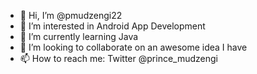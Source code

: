 - 👋 Hi, I’m @pmudzengi22
- 👀 I’m interested in Android App Development
- 🌱 I’m currently learning Java
- 💞️ I’m looking to collaborate on an awesome idea I have
- 📫 How to reach me: Twitter @prince_mudzengi

<!---
pmudzengi22/pmudzengi22 is a ✨ special ✨ repository because its `README.md` (this file) appears on your GitHub profile.
You can click the Preview link to take a look at your changes.
--->
